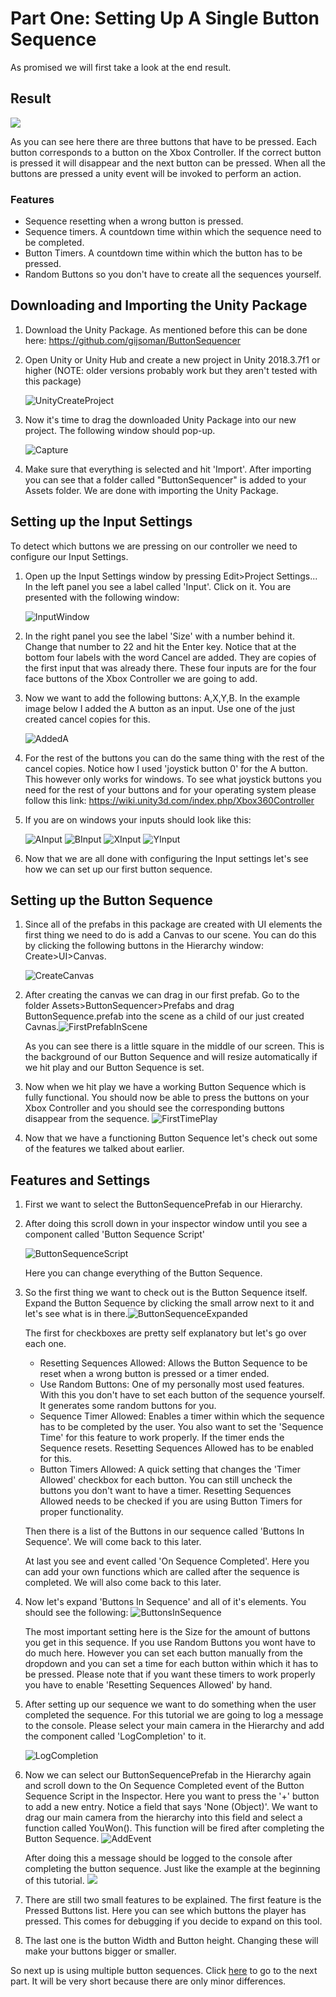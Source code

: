 # Part One: Setting Up A Single Button Sequence

As promised we will first take a look at the end result.

## Result

![](https://gijs-bakker.nl/wp-content/uploads/2019/06/122ca1d9bd7a9c5652390841dfbced9d.gif)

As you can see here there are three buttons that have to be pressed. Each button corresponds to a button on the Xbox Controller. If the correct button is pressed it will disappear and the next button can be pressed.  When all the buttons are pressed a unity event will be invoked to perform an action.

### Features

- Sequence resetting when a wrong button is pressed.
- Sequence timers. A countdown time within which the sequence need to be completed.
- Button Timers. A countdown time within which the button has to be pressed.
- Random Buttons so you don't have to create all the sequences yourself.



## Downloading and Importing the Unity Package

1. Download the Unity Package. As mentioned before this can be done here: https://github.com/gijsoman/ButtonSequencer

2. Open Unity or Unity Hub and create a new project in Unity 2018.3.7f1 or higher (NOTE: older versions probably work but they aren't tested with this package)

   ![UnityCreateProject](/TutorialAssets/UnityCreateProject.gif)

3. Now it's time to drag the downloaded Unity Package into our new project. The following window should pop-up.

   ![Capture](/TutorialAssets/Capture.PNG)

4. Make sure that everything is selected and hit 'Import'. After importing you can see that a folder called "ButtonSequencer" is added to your Assets folder. We are done with importing the Unity Package.

## Setting up the Input Settings

To detect which buttons we are pressing on our controller we need to configure our Input Settings. 

1. Open up the Input Settings window by pressing Edit>Project Settings... In the left panel you see a label called 'Input'. Click on it. You are presented with the following window:

   ![InputWindow](/TutorialAssets/InputWindow.PNG)

2. In the right panel you see the label 'Size' with a number behind it. Change that number to 22 and hit the Enter key. Notice that at the bottom four labels with the word Cancel are added. They are copies of the first input that was already there. These four inputs are for the four face buttons of the Xbox Controller we are going to add.

3. Now we want to add the following buttons: A,X,Y,B. In the example image below I added the A button as an input. Use one of the just created cancel copies for this.

   ![AddedA](/TutorialAssets/AddedA.PNG)

4. For the rest of the buttons you can do the same thing with the rest of the cancel copies. Notice how I used 'joystick button 0' for the A button. This however only works for windows. To see what joystick buttons you need for the rest of your buttons and for your operating system please follow this link: https://wiki.unity3d.com/index.php/Xbox360Controller

5. If you are on windows your inputs should look like this:

   ![AInput](/TutorialAssets/AInput.PNG) ![BInput](/TutorialAssets/BInput.PNG) ![XInput](/TutorialAssets/XInput.PNG) ![YInput](/TutorialAssets/YInput.PNG)

6. Now that we are all done with configuring the Input settings let's see how we can set up our first button sequence.

## Setting up the Button Sequence

1. Since all of the prefabs in this package are created with UI elements the first thing we need to do is add a Canvas to our scene. You can do this by clicking the following buttons in the Hierarchy window: Create>UI>Canvas.

   ![CreateCanvas](/TutorialAssets/CreateCanvas.gif)

2. After creating the canvas we can drag in our first prefab. Go to the folder Assets>ButtonSequencer>Prefabs and drag ButtonSequence.prefab into the scene as a child of our just created Cavnas.![FirstPrefabInScene](/TutorialAssets/FirstPrefabInScene.PNG)

   As you can see there is a little square in the middle of our screen. This is the background of our Button Sequence and will resize automatically if we hit play and our Button Sequence is set.

3. Now when we hit play we have a working Button Sequence which is fully functional. You should now be able to press the buttons on your Xbox Controller and you should see the corresponding buttons disappear from the sequence. ![FirstTimePlay](/TutorialAssets/FirstTimePlay.gif)

4. Now that we have a functioning Button Sequence let's check out some of the features we talked about earlier.

## Features and Settings

1. First we want to select the ButtonSequencePrefab in our Hierarchy.

2. After doing this scroll down in your inspector window until you see a component called 'Button Sequence Script'

   ![ButtonSequenceScript](/TutorialAssets/ButtonSequenceScript.PNG)

   Here you can change everything of the Button Sequence.

3. So the first thing we want to check out is the Button Sequence itself. Expand the Button Sequence by clicking the small arrow next to it and let's see what is in there.![ButtonSequenceExpanded](/TutorialAssets/ButtonSequenceExpanded.PNG)

   The first for checkboxes are pretty self explanatory but let's go over each one.

   - Resetting Sequences Allowed: Allows the Button Sequence to be reset when a wrong button is pressed or a timer ended. 
   - Use Random Buttons: One of my personally most used features. With this you don't have to set each button of the sequence yourself. It generates some random buttons for you.
   - Sequence Timer Allowed: Enables a timer within which the sequence has to be completed by the user. You also want to set the 'Sequence Time' for this feature to work properly. If the timer ends the Sequence resets. Resetting Sequences Allowed has to be enabled for this.
   - Button Timers Allowed: A quick setting that changes the 'Timer Allowed' checkbox for each button. You can still uncheck the buttons you don't want to have a timer. Resetting Sequences Allowed needs to be checked if you are using Button Timers for proper functionality.

   Then there is a list of the Buttons in our sequence called 'Buttons In Sequence'. We will come back to this later.

   At last you see and event called 'On Sequence Completed'. Here you can add your own functions which are called after the sequence is completed. We will also come back to this later.

4. Now let's expand 'Buttons In Sequence' and all of it's elements. You should see the following: ![ButtonsInSequence](/TutorialAssets/ButtonsInSequence.PNG)

   The most important setting here is the Size for the amount of buttons you get in this sequence. If you use Random Buttons you wont have to do much here. However you can set each button manually from the dropdown and you can set a time for each button within which it has to be pressed. Please note that if you want these timers to work properly you have to enable 'Resetting Sequences Allowed' by hand.

5. After setting up our sequence we want to do something when the user completed the sequence. For this tutorial we are going to log a message to the console. Please select your main camera in the Hierarchy and add the component called 'LogCompletion' to it.

   ![LogCompletion](/TutorialAssets/LogCompletion.gif)

6. Now we can select our ButtonSequencePrefab in the Hierarchy again and scroll down to the On Sequence Completed event of the Button Sequence Script in the Inspector. Here you want to press the '+' button to add a new entry. Notice a field that says 'None (Object)'. We want to drag our main camera from the hierarchy into this field and select  a function called YouWon(). This function will be fired after completing the Button Sequence. ![AddEvent](/TutorialAssets/AddEvent.gif)

   After doing this a message should be logged to the console after completing the button sequence. Just like the example at the beginning of this tutorial. ![](https://gijs-bakker.nl/wp-content/uploads/2019/06/122ca1d9bd7a9c5652390841dfbced9d.gif)

7. There are still two small features to be explained. The first feature is the Pressed Buttons list. Here you can see which buttons the player has pressed. This comes for debugging if you decide to expand on this tool.

8. The last one is the button Width and Button height. Changing these will make your buttons bigger or smaller.

So next up is using multiple button sequences. Click [here](PartTwo.md) to go to the next part. It will be very short because there are only minor differences.









